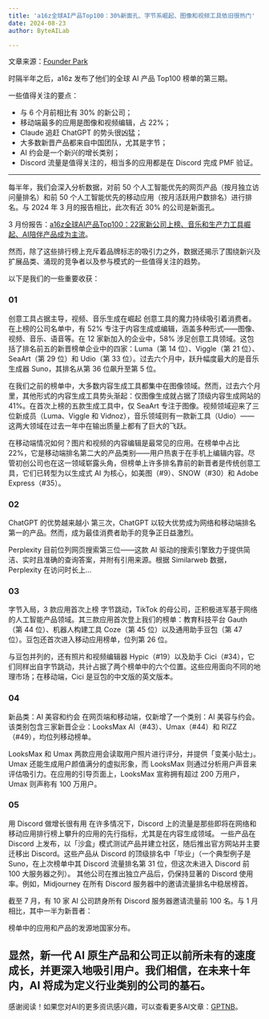 ```yaml
---
title: 'a16z全球AI产品Top100：30%新面孔、字节系崛起、图像和视频工具依旧很热门'
date: 2024-08-23
author: ByteAILab

---
```


文章来源：[Founder Park](https://mp.weixin.qq.com/s/mSJn7ERPIYg6qIhuWRxJRQ)

时隔半年之后，a16z 发布了他们的全球 AI 产品 Top100 榜单的第三期。

一些值得关注的要点：
- 与 6 个月前相比有 30% 的新公司；
- 移动端最多的应用是图像和视频编辑，占 22%；
- Claude 追赶 ChatGPT 的势头很凶猛；
- 大多数新晋产品都来自中国团队，尤其是字节；
- AI 约会是一个新兴的增长类别；
- Discord 流量是值得关注的，相当多的应用都是在 Discord 完成 PMF 验证。

---


每半年，我们会深入分析数据，对前 50 个人工智能优先的网页产品（按月独立访问量排名）和前 50 个人工智能优先的移动应用（按月活跃用户数排名）进行排名。与 2024 年 3 月的报告相比，此次有近 30% 的公司是新面孔。

3 月份报告：[a16z全球AI产品Top100：22家新公司上榜、音乐和生产力工具崛起、AI陪伴产品成为主流](http://mp.weixin.qq.com/s?__biz=Mzg5NTc0MjgwMw==&mid=2247496973&idx=1&sn=879082b94f3347f8d85af5dafcebf871&chksm=c0091331f77e9a2739d20dc6e0b8c8cab4f43f817bedf4e83844932662cf30481b5a1b084465
)。

然而，除了这些排行榜上充斥着品牌标志的吸引力之外，数据还揭示了围绕新兴及扩展品类、涌现的竞争者以及参与模式的一些值得关注的趋势。

以下是我们的一些重要收获：

### 01 
创意工具占据主导，视频、音乐生成在崛起
创意工具的魔力持续吸引着消费者。在上榜的公司名单中，有 52% 专注于内容生成或编辑，涵盖多种形式——图像、视频、音乐、语音等。在 12 家新加入的企业中，58% 涉足创意工具领域。这包括了排名前五的新晋榜单企业中的四家：Luma（第 14 位）、Viggle（第 21 位）、SeaArt（第 29 位）和 Udio（第 33 位）。过去六个月中，跃升幅度最大的是音乐生成器 Suno，其排名从第 36 位飙升至第 5 位。

在我们之前的榜单中，大多数内容生成工具都集中在图像领域。然而，过去六个月里，其他形式的内容生成工具势头渐起：仅图像生成就占据了顶级内容生成网站的 41%。在首次上榜的五款生成工具中，仅 SeaArt 专注于图像。视频领域迎来了三位新成员（Luma、Viggle 和 Vidnoz），音乐领域则有一款新工具（Udio）——这两大领域在过去一年中在输出质量上都有了巨大的飞跃。 

在移动端情况如何？图片和视频的内容编辑是最常见的应用。在榜单中占比 22%，它是移动端排名第二大的产品类别——用户热衷于在手机上编辑内容。尽管初创公司也在这一领域崭露头角，但榜单上许多排名靠前的新晋者是传统创意工具，它们已转型为以生成式 AI 为核心，如美图（#9）、SNOW（#30）和 Adobe Express（#35）。

### 02 
ChatGPT 的优势越来越小
第三次，ChatGPT 以较大优势成为网络和移动端排名第一的产品。然而，成为最佳消费者助手的竞争正日益激烈。

Perplexity 目前位列网页搜索第三位——这款 AI 驱动的搜索引擎致力于提供简洁、实时且准确的查询答案，并附有引用来源。根据 Similarweb 数据，Perplexity 在访问时长上...

### 03 
字节入局，3 款应用首次上榜
字节跳动，TikTok 的母公司，正积极进军基于网络的人工智能产品领域。其三款应用首次登上我们的榜单：教育科技平台 Gauth（第 44 位）、机器人构建工具 Coze（第 45 位）以及通用助手豆包（第 47 位）。豆包还首次进入移动应用榜单，位列第 26 位。

与豆包并列的，还有照片和视频编辑器 Hypic（#19）以及助手 Cici（#34），它们同样出自字节跳动，共计占据了两个榜单中的六个位置。这些应用面向不同的地理市场；在移动端，Cici 是豆包的中文版的英文版本。

### 04 
新品类：AI 美容和约会
在网页端和移动端，仅新增了一个类别：AI 美容与约会。该类别包含三家新晋企业：LooksMax AI（#43）、Umax（#44）和 RIZZ（#49），均位列移动榜单。

LooksMax 和 Umax 两款应用会读取用户照片进行评分，并提供「变美小贴士」。Umax 还能生成用户颜值满分的虚拟形象，而 LooksMax 则通过分析用户声音来评估吸引力。在应用的引导页面上，LooksMax 宣称拥有超过 200 万用户，Umax 则声称有 100 万用户。

### 05 
用 Discord 做增长很有用
在许多情况下，Discord 上的流量是那些即将在网络和移动应用排行榜上攀升的应用的先行指标，尤其是在内容生成领域。 一些产品在 Discord 上发布，以「沙盒」模式测试产品并建立社区，随后推出官方网站并主要迁移出 Discord。这些产品从 Discord 的顶级排名中「毕业」（一个典型例子是 Suno，在上次榜单中其 Discord 流量排名第 31 位，但这次未进入 Discord 前 100 大服务器之列）。 其他公司在推出独立产品后，仍保持显著的 Discord 使用率。例如，Midjourney 在所有 Discord 服务器中的邀请流量排名中稳居榜首。

截至 7 月，有 10 家 AI 公司跻身所有 Discord 服务器邀请流量前 100 名。与 1 月相比，其中一半为新晋者：

榜单中的应用和产品的发源地国家分布。

显然，新一代 AI 原生产品和公司正以前所未有的速度成长，并更深入地吸引用户。我们相信，在未来十年内，AI 将成为定义行业类别的公司的基石。
---
感谢阅读！如果您对AI的更多资讯感兴趣，可以查看更多AI文章：[GPTNB](https://gptnb.com)。